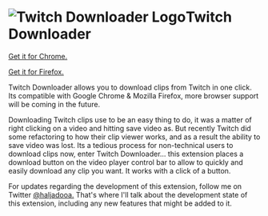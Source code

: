 # ![Twitch Downloader Logo](https://i.imgur.com/iN0W0g4.png)Twitch Downloader

[Get it for Chrome.](https://chrome.google.com/webstore/detail/twitch-downloader/dndmfppjlindedlblkjggikgdpidfjpo)

[Get it for Firefox.](https://addons.mozilla.org/en-US/firefox/addon/twitch-downloader/)

Twitch Downloader allows you to download clips from Twitch in one click. Its compatible with Google Chrome & Mozilla Firefox, more browser support will be coming in the future.

Downloading Twitch clips use to be an easy thing to do, it was a matter of right clicking on a video and hitting save video as. But recently Twitch did some refactoring to how their clip viewer works, and as a result the ability to save video was lost. Its a tedious process for non-technical users to download clips now, enter Twitch Downloader... this extension places a download button on the video player control bar to allow to quickly and easily download any clip you want. It works with a click of a button.


For updates regarding the development of this extension, follow me on Twitter [@haljadooa.](https://twitter.com/haljadooa) That's where I'll talk about the development state of this extension, including any new features that might be added to it.
